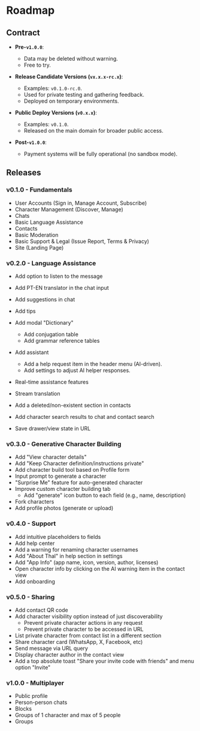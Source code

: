 # Roadmap

## Contract

- **Pre-`v1.0.0`**:
  - Data may be deleted without warning.
  - Free to try.

- **Release Candidate Versions (`vx.x.x-rc.x`)**:
  - Examples: `v0.1.0-rc.0`.
  - Used for private testing and gathering feedback.
  - Deployed on temporary environments.

- **Public Deploy Versions (`v0.x.x`)**:
  - Examples: `v0.1.0`.
  - Released on the main domain for broader public access.

- **Post-`v1.0.0`**:
  - Payment systems will be fully operational (no sandbox mode).

## Releases

### v0.1.0 - Fundamentals

- User Accounts (Sign in, Manage Account, Subscribe)
- Character Management (Discover, Manage)
- Chats
- Basic Language Assistance
- Contacts
- Basic Moderation
- Basic Support & Legal (Issue Report, Terms & Privacy)
- Site (Landing Page)

### v0.2.0 - Language Assistance

- Add option to listen to the message
- Add PT-EN translator in the chat input
- Add suggestions in chat
- Add tips
- Add modal "Dictionary"
  - Add conjugation table
  - Add grammar reference tables
- Add assistant
  - Add a help request item in the header menu (AI-driven).
  - Add settings to adjust AI helper responses.
- Real-time assistance features

- Stream translation
- Add a deleted/non-existent section in contacts
- Add character search results to chat and contact search

- Save drawer/view state in URL

### v0.3.0 - Generative Character Building

- Add "View character details"
- Add "Keep Character definition/instructions private"
- Add character build tool based on Profile form
- Input prompt to generate a character
- "Surprise Me" feature for auto-generated character
- Improve custom character building tab
  - Add "generate" icon button to each field (e.g., name, description)
- Fork characters
- Add profile photos (generate or upload)

### v0.4.0 - Support

- Add intuitive placeholders to fields
- Add help center
- Add a warning for renaming character usernames
- Add "About Thal" in help section in settings
- Add "App Info" (app name, icon, version, author, licenses)
- Open character info by clicking on the AI warning item in the contact view
- Add onboarding

### v0.5.0 - Sharing

- Add contact QR code
- Add character visibility option instead of just discoverability
  - Prevent private character actions in any request
  - Prevent private character to be accessed in URL
- List private character from contact list in a different section
- Share character card (WhatsApp, X, Facebook, etc)
- Send message via URL query
- Display character author in the contact view
- Add a top absolute toast "Share your invite code with friends" and menu option "Invite"

### v1.0.0 - Multiplayer

- Public profile
- Person-person chats
- Blocks
- Groups of 1 character and max of 5 people
- Groups
